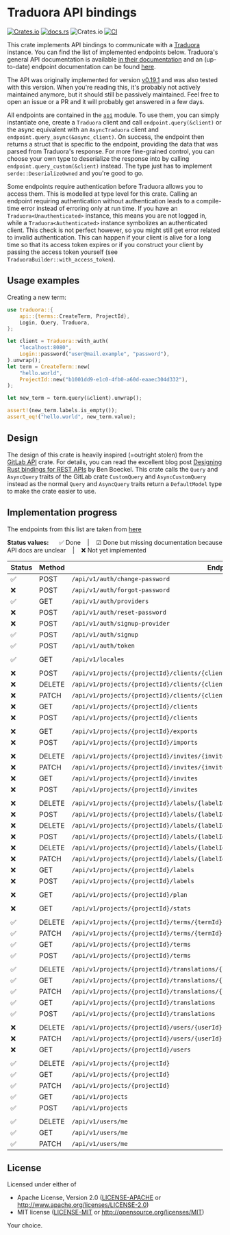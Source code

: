 # Traduora API bindings
[![Crates.io](https://img.shields.io/crates/v/traduora)](https://crates.io/crates/traduora)
[![docs.rs](https://img.shields.io/docsrs/traduora)](https://docs.rs/traduora)
![Crates.io](https://img.shields.io/crates/l/traduora)
[![CI](https://github.com/ede1998/traduora/actions/workflows/rust.yml/badge.svg)](https://github.com/ede1998/traduora/actions/workflows/rust.yml)


This crate implements API bindings to communicate with a [Traduora](https://traduora.co/) instance.
You can find the list of implemented endpoints below. Traduora's general API documentation is available [in their
documentation](https://docs.traduora.co/docs/api/v1/overview) and an (up-to-date) endpoint documentation can be
found [here](https://docs.traduora.co/docs/api/v1/swagger).

The API was originally implemented for version [v0.19.1](https://github.com/ever-co/ever-traduora/releases/tag/v0.19.1) and
was also tested with this version. When you're reading this, it's probably not actively maintained anymore, but it should still
be passively maintained. Feel free to open an issue or a PR and it will probably get answered in a few days.

All endpoints are contained in the [`api`](src/api) module. To use them, you can simply instantiate one, create a `Traduora` client
and call `endpoint.query(&client)` or the async equivalent with an `AsyncTraduora` client and `endpoint.query_async(&async_client)`.
On success, the endpoint then returns a struct that is specific to the endpoint, providing the data that was parsed from Traduora's
response. For more fine-grained control, you can choose your own type to deserialize the response into by calling `endpoint.query_custom(&client)`
instead. The type just has to implement `serde::DeserializeOwned` and you're good to go.

Some endpoints require authentication before Traduora allows you to access them.
This is modelled at type level for this crate. Calling an endpoint requiring authentication without authentication
leads to a compile-time error instead of erroring only at run time. If you have an `Traduora<Unauthenticated>` instance,
this means you are not logged in, while a `Traduora<Authenticated>` instance symbolizes an authenticated client.
This check is not perfect however, so you might still get error related to invalid authentication. This can happen
if your client is alive for a long time so that its access token expires or if you construct your client by passing the
access token yourself (see `TraduoraBuilder::with_access_token`).

## Usage examples

Creating a new term:
```rust no_run
use traduora::{
    api::{terms::CreateTerm, ProjectId},
    Login, Query, Traduora,
};

let client = Traduora::with_auth(
    "localhost:8080",
    Login::password("user@mail.example", "password"),
).unwrap();
let term = CreateTerm::new(
    "hello.world",
    ProjectId::new("b1001dd9-e1c0-4fb0-a60d-eaaec304d332"),
);

let new_term = term.query(&client).unwrap();

assert!(new_term.labels.is_empty());
assert_eq!("hello.world", new_term.value);
```

## Design

The design of this crate is heavily inspired (=outright stolen) from the [GitLab API](https://gitlab.kitware.com/utils/rust-gitlab) crate.
For details, you can read the excellent blog post [Designing Rust bindings for REST APIs](https://plume.benboeckel.net/~/JustAnotherBlog/designing-rust-bindings-for-rest-ap-is) by Ben Boeckel.
This crate calls the `Query` and `AsyncQuery` traits of the GitLab crate `CustomQuery` and `AsyncCustomQuery` instead as the normal
`Query` and `AsyncQuery` traits return a `DefaultModel` type to make the crate easier to use.

## Implementation progress

The endpoints from this list are taken from [here](api.json)

**Status values:** &nbsp;&nbsp;&nbsp;&nbsp; ✅ Done &nbsp;&nbsp; | &nbsp;&nbsp; ☑ Done but missing documentation because API docs are unclear &nbsp;&nbsp; | &nbsp;&nbsp; ❌ Not yet implemented


| Status | Method | Endpoint                                                                                | Type                                       |
|--------|--------|-----------------------------------------------------------------------------------------|--------------------------------------------|
|   ✅   | POST   | `/api/v1/auth/change-password`                                                          | [`api::auth::ChangePassword`]              |
|   ❌   | POST   | `/api/v1/auth/forgot-password`                                                          |                                            |
|   ✅   | GET    | `/api/v1/auth/providers`                                                                | [`api::auth::Providers`]                   |
|   ❌   | POST   | `/api/v1/auth/reset-password`                                                           |                                            |
|   ❌   | POST   | `/api/v1/auth/signup-provider`                                                          |                                            |
|   ✅   | POST   | `/api/v1/auth/signup`                                                                   | [`api::auth::Signup`]                      |
|   ✅   | POST   | `/api/v1/auth/token`                                                                    | [`api::auth::Token`]                       |
|        |        |                                                                                         |                                            |
|   ✅   | GET    | `/api/v1/locales`                                                                       | [`api::locales::AllLocales`]               |
|        |        |                                                                                         |                                            |
|   ❌   | POST   | `/api/v1/projects/{projectId}/clients/{clientId}/rotate-secret`                         |                                            |
|   ❌   | DELETE | `/api/v1/projects/{projectId}/clients/{clientId}`                                       |                                            |
|   ❌   | PATCH  | `/api/v1/projects/{projectId}/clients/{clientId}`                                       |                                            |
|   ❌   | GET    | `/api/v1/projects/{projectId}/clients`                                                  |                                            |
|   ❌   | POST   | `/api/v1/projects/{projectId}/clients`                                                  |                                            |
|        |        |                                                                                         |                                            |
|   ❌   | GET    | `/api/v1/projects/{projectId}/exports`                                                  |                                            |
|   ❌   | POST   | `/api/v1/projects/{projectId}/imports`                                                  |                                            |
|        |        |                                                                                         |                                            |
|   ❌   | DELETE | `/api/v1/projects/{projectId}/invites/{inviteId}`                                       |                                            |
|   ❌   | PATCH  | `/api/v1/projects/{projectId}/invites/{inviteId}`                                       |                                            |
|   ❌   | GET    | `/api/v1/projects/{projectId}/invites`                                                  |                                            |
|   ❌   | POST   | `/api/v1/projects/{projectId}/invites`                                                  |                                            |
|        |        |                                                                                         |                                            |
|   ❌   | DELETE | `/api/v1/projects/{projectId}/labels/{labelId}/terms/{termId}/translations/{localeCode}`|                                            |
|   ❌   | POST   | `/api/v1/projects/{projectId}/labels/{labelId}/terms/{termId}/translations/{localeCode}`|                                            |
|   ❌   | DELETE | `/api/v1/projects/{projectId}/labels/{labelId}/terms/{termId}`                          |                                            |
|   ❌   | POST   | `/api/v1/projects/{projectId}/labels/{labelId}/terms/{termId}`                          |                                            |
|   ❌   | DELETE | `/api/v1/projects/{projectId}/labels/{labelId}`                                         |                                            |
|   ❌   | PATCH  | `/api/v1/projects/{projectId}/labels/{labelId}`                                         |                                            |
|   ❌   | GET    | `/api/v1/projects/{projectId}/labels`                                                   |                                            |
|   ❌   | POST   | `/api/v1/projects/{projectId}/labels`                                                   |                                            |
|        |        |                                                                                         |                                            |
|   ❌   | GET    | `/api/v1/projects/{projectId}/plan`                                                     |                                            |
|        |        |                                                                                         |                                            |
|   ❌   | GET    | `/api/v1/projects/{projectId}/stats`                                                    |                                            |
|        |        |                                                                                         |                                            |
|   ✅   | DELETE | `/api/v1/projects/{projectId}/terms/{termId}`                                           | [`api::terms::DeleteTerm`]                 |
|   ✅   | PATCH  | `/api/v1/projects/{projectId}/terms/{termId}`                                           | [`api::terms::EditTerm`]                   |
|   ✅   | GET    | `/api/v1/projects/{projectId}/terms`                                                    | [`api::terms::Terms`]                      |
|   ✅   | POST   | `/api/v1/projects/{projectId}/terms`                                                    | [`api::terms::CreateTerm`]                 |
|        |        |                                                                                         |                                            |
|   ✅   | DELETE | `/api/v1/projects/{projectId}/translations/{localeCode}`                                | [`api::translations::DeleteLocale`]        |
|   ✅   | GET    | `/api/v1/projects/{projectId}/translations/{localeCode}`                                | [`api::translations::Translations`]        |
|   ✅   | PATCH  | `/api/v1/projects/{projectId}/translations/{localeCode}`                                | [`api::translations::EditTranslation`]     |
|   ✅   | GET    | `/api/v1/projects/{projectId}/translations`                                             | [`api::translations::Locales`]             |
|   ✅   | POST   | `/api/v1/projects/{projectId}/translations`                                             | [`api::translations::CreateLocale`]        |
|        |        |                                                                                         |                                            |
|   ❌   | DELETE | `/api/v1/projects/{projectId}/users/{userId}`                                           |                                            |
|   ❌   | PATCH  | `/api/v1/projects/{projectId}/users/{userId}`                                           |                                            |
|   ❌   | GET    | `/api/v1/projects/{projectId}/users`                                                    |                                            |
|        |        |                                                                                         |                                            |
|   ✅   | DELETE | `/api/v1/projects/{projectId}`                                                          | [`api::projects::DeleteProject`]           |
|   ✅   | GET    | `/api/v1/projects/{projectId}`                                                          | [`api::projects::ShowProject`]             |
|   ✅   | PATCH  | `/api/v1/projects/{projectId}`                                                          | [`api::projects::EditProject`]             |
|   ✅   | GET    | `/api/v1/projects`                                                                      | [`api::projects::Projects`]                |
|   ✅   | POST   | `/api/v1/projects`                                                                      | [`api::projects::CreateProject`]           |
|        |        |                                                                                         |                                            |
|   ✅   | DELETE | `/api/v1/users/me`                                                                      | [`api::users::DeleteMe`]                   |
|   ✅   | GET    | `/api/v1/users/me`                                                                      | [`api::users::Me`]                         |
|   ✅   | PATCH  | `/api/v1/users/me`                                                                      | [`api::users::EditMe`]                     |

## License

Licensed under either of

- Apache License, Version 2.0
  ([LICENSE-APACHE](LICENSE-Apache-2.0) or <http://www.apache.org/licenses/LICENSE-2.0>)
- MIT license
  ([LICENSE-MIT](LICENSE-MIT) or <http://opensource.org/licenses/MIT>)

Your choice.
